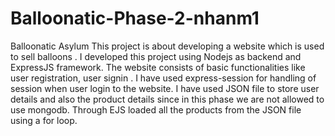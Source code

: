 # Balloonatic-Phase-2-nhanm1
 Balloonatic Asylum
This project is about developing a website which is used to sell balloons .
I developed this project using Nodejs as backend and ExpressJS framework.
The website consists of basic functionalities like user registration, user signin . I have used express-session for handling of session when user login to the website.
I have used JSON file to store user details and also the product details since in this phase we are not allowed to use mongodb.
Through EJS loaded all the products from the JSON file using a for loop.
